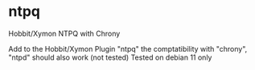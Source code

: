 # ntpq
Hobbit/Xymon NTPQ with Chrony

Add to the Hobbit/Xymon Plugin "ntpq" the comptatibility with "chrony", "ntpd" should also work (not tested)
Tested on debian 11 only
